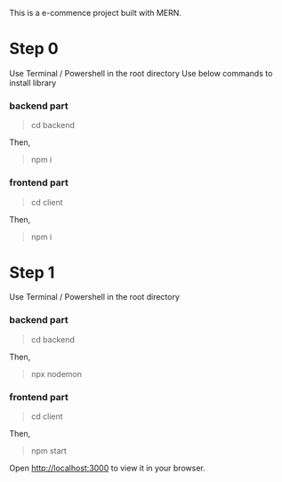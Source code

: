 This is a e-commence project built with MERN.

# Step 0

Use Terminal / Powershell in the root directory
Use below commands to install library

### backend part

> cd backend

Then,

> npm i

### frontend part

> cd client

Then,

> npm i

# Step 1

Use Terminal / Powershell in the root directory

### backend part

> cd backend

Then,

> npx nodemon

### frontend part

> cd client

Then,

> npm start

Open [http://localhost:3000](http://localhost:3000) to view it in your browser.
